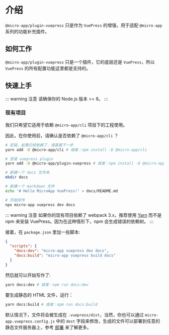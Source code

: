# 介绍

`@micro-app/plugin-vuepress` 只是作为 `VuePress` 的增强，用于适配 `@micro-app` 系列的功能补充插件。

## 如何工作

`@micro-app/plugin-vuepress` 只是一个插件，它的底层还是 `VuePress`，所以 `VuePress` 的所有配置功能这里都是支持的。

## 快速上手

::: warning 注意
请确保你的 Node.js 版本 >= 8。
:::

### 现有项目

我们只希望它适用于依赖 `@micro-app/cli` 项目下的工程使用。

因此，在你使用前，请确认是否依赖了 `@micro-app/cli` ？

``` bash
# 安装，如果已经依赖了，请直接下一步
yarn add -D @micro-app/cli # 或者：npm install -D @micro-app/cli
```

``` bash
# 安装 vuepress plugin
yarn add -D @micro-app/plugin-vuepress # 或者：npm install -D @micro-app/plugin-vuepress

# 新建一个 docs 文件夹
mkdir docs

# 新建一个 markdown 文件
echo '# Hello MicroApp VuePress!' > docs/README.md

# 开始写作
npx micro-app vuepress dev docs
```

::: warning 注意
如果你的现有项目依赖了 webpack 3.x，推荐使用 [Yarn](https://yarnpkg.com/en/) 而不是 npm 来安装 VuePress。因为在这种情形下，npm 会生成错误的依赖树。
:::

接着，在 `package.json` 里加一些脚本:

``` json
{
  "scripts": {
    "docs:dev": "micro-app vuepress dev docs",
    "docs:build": "micro-app vuepress build docs"
  }
}
```

然后就可以开始写作了:

``` bash
yarn docs:dev # 或者：npm run docs:dev
```

要生成静态的 HTML 文件，运行：

``` bash
yarn docs:build # 或者：npm run docs:build
```

默认情况下，文件将会被生成在 `.vuepress/dist`，当然，你也可以通过 `micro-app.vuepress.config.js` 中的 `dest` 字段来修改，生成的文件可以部署到任意的静态文件服务器上，参考 [部署](basic/deploy.md) 来了解更多。
